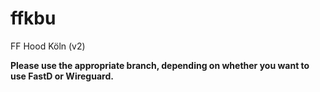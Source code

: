 # ffkbu
FF Hood Köln (v2)

__Please use the appropriate branch, depending on whether you want to use FastD or Wireguard.__
